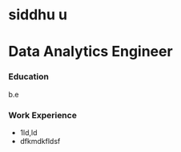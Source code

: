 # siddhu u

# Data Analytics Engineer

### Education
b.e

### Work Experience 
- 1ld,ld
- dfkmdkfldsf
